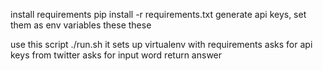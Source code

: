 install requirements
pip install -r requirements.txt
generate api keys, set them as env variables these these

use this script
./run.sh
it sets up virtualenv with requirements
asks for api keys from twitter
asks for input word
return answer

